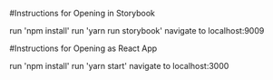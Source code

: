 #Instructions for Opening in Storybook 

run 'npm install' 
run 'yarn run storybook'
navigate to localhost:9009

#Instructions for Opening as React App

run 'npm install' 
run 'yarn start'
navigate to localhost:3000

